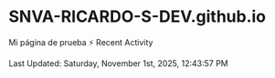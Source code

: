 # SNVA-RICARDO-S-DEV.github.io
Mi página de prueba
⚡ Recent Activity

<!--RECENT_ACTIVITY:start-->
<!--RECENT_ACTIVITY:end-->

<!--RECENT_ACTIVITY:last_update-->
Last Updated: Saturday, November 1st, 2025, 12:43:57 PM
<!--RECENT_ACTIVITY:last_update_end-->

